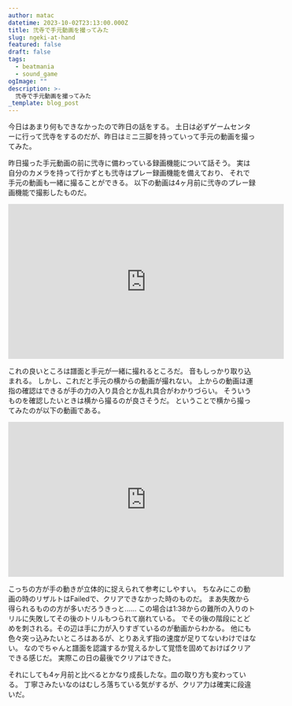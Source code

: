 ```yaml
---
author: matac
datetime: 2023-10-02T23:13:00.000Z
title: 弐寺で手元動画を撮ってみた
slug: ngeki-at-hand
featured: false
draft: false
tags:
  - beatmania
  - sound_game
ogImage: ""
description: >-
  弐寺で手元動画を撮ってみた
_template: blog_post
---
```


今日はあまり何もできなかったので昨日の話をする。
土日は必ずゲームセンターに行って弐寺をするのだが、昨日はミニ三脚を持っていって手元の動画を撮ってみた。

昨日撮った手元動画の前に弐寺に備わっている録画機能について話そう。
実は自分のカメラを持って行かずとも弐寺はプレー録画機能を備えており、
それで手元の動画も一緒に撮ることができる。
以下の動画は4ヶ月前に弐寺のプレー録画機能で撮影したものだ。

<div class="iframe-aspect">
<iframe width="560" height="315" src="https://www.youtube.com/embed/WyLaTnDOvgw?si=jBP-QnBFW3eXg8mb" title="YouTube video player" frameborder="0" allow="accelerometer; autoplay; clipboard-write; encrypted-media; gyroscope; picture-in-picture; web-share" allowfullscreen></iframe>
</div>

これの良いところは譜面と手元が一緒に撮れるところだ。
音もしっかり取り込まれる。
しかし、これだと手元の横からの動画が撮れない。
上からの動画は運指の確認はできるが手の力の入り具合とか乱れ具合がわかりづらい。
そういうものを確認したいときは横から撮るのが良さそうだ。
ということで横から撮ってみたのが以下の動画である。

<div class="iframe-aspect">
<iframe width="560" height="315" src="https://www.youtube.com/embed/gSZsCAJsZEY?si=8eUuvkzqEpEfzRmV" title="YouTube video player" frameborder="0" allow="accelerometer; autoplay; clipboard-write; encrypted-media; gyroscope; picture-in-picture; web-share" allowfullscreen></iframe>
</div>

こっちの方が手の動きが立体的に捉えられて参考にしやすい。
ちなみにこの動画の時のリザルトはFailedで、クリアできなかった時のものだ。
まあ失敗から得られるものの方が多いだろうきっと......
この場合は1:38からの難所の入りのトリルに失敗してその後のトリルもつられて崩れている。
でその後の階段にとどめを刺される。その辺は手に力が入りすぎているのが動画からわかる。
他にも色々突っ込みたいところはあるが、とりあえず指の速度が足りてないわけではない。
なのでちゃんと譜面を認識するか覚えるかして覚悟を固めておけばクリアできる感じだ。
実際この日の最後でクリアはできた。

それにしても4ヶ月前と比べるとかなり成長したな。皿の取り方も変わっている。
丁寧さみたいなのはむしろ落ちている気がするが、クリア力は確実に段違いだ。